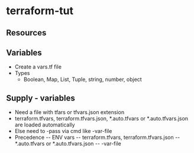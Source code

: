 # terraform-tut

## Resources

## Variables
  - Create a vars.tf file 
  - Types
    - Boolean, Map, List, Tuple, string, number, object

## Supply - variables
- Need a file with tfars or tfvars.json extension
- terraform.tfvars, terraform.tfvars.json, *.auto.tfvars or *.auto.tfvars.json are loaded automatically
- Else need to -pass via cmd like -var-file
- Precedence 
-- ENV vars
-- terraform.tfvars, terraform.tfvars.json
--  *.auto.tfvars or *.auto.tfvars.json
-- -var-file
